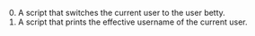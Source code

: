 0. A script that switches the current user to the user betty.
1. A script that prints the effective username of the current user.
